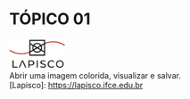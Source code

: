 # TÓPICO 01
[<img src="../logo.png" width="100">](https://lapisco.ifce.edu.br)
<br>
Abrir uma imagem colorida, visualizar e salvar.
<br>
[Lapisco]: <https://lapisco.ifce.edu.br>